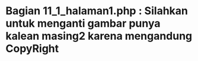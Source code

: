 # Bagian 11_1_halaman1.php : Silahkan untuk menganti gambar punya kalean masing2 karena mengandung CopyRight
